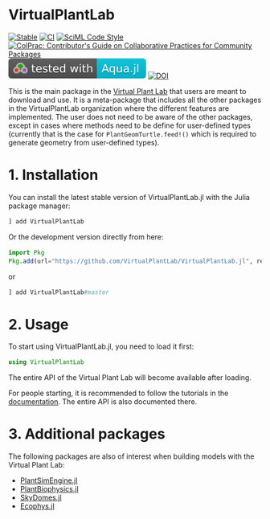 # VirtualPlantLab

[![Stable](https://img.shields.io/badge/docs-stable-blue.svg)](http://virtualplantlab.com/)
[![CI](https://github.com/VirtualPlantLab/VirtualPlantLab.jl/actions/workflows/CI.yml/badge.svg)](https://github.com/VirtualPlantLab/VirtualPlantLab.jl/actions/workflows/CI.yml)
[![SciML Code Style](https://img.shields.io/static/v1?label=code%20style&message=SciML&color=9558b2&labelColor=389826)](https://github.com/SciML/SciMLStyle)
[![ColPrac: Contributor's Guide on Collaborative Practices for Community Packages](https://img.shields.io/badge/ColPrac-Contributor's%20Guide-blueviolet)](https://github.com/SciML/ColPrac)
[![Aqua QA](https://raw.githubusercontent.com/JuliaTesting/Aqua.jl/master/badge.svg)](https://github.com/JuliaTesting/Aqua.jl)
[![DOI](https://zenodo.org/badge/699183542.svg)](https://zenodo.org/doi/10.5281/zenodo.10256570)

This is the main package in the [Virtual Plant Lab](http://virtualplantlab.com/) that users
are meant to download and use. It is a meta-package that includes all the other packages
in the VirtualPlantLab organization where the different features are implemented. The user
does not need to be aware of the other packages, except in cases where methods need to be
define for user-defined types (currently that is the case for `PlantGeomTurtle.feed!()`
which is required to generate geometry from user-defined types).

# 1. Installation

You can install the latest stable version of VirtualPlantLab.jl with the Julia package manager:

```julia
] add VirtualPlantLab
```

Or the development version directly from here:

```julia
import Pkg
Pkg.add(url="https://github.com/VirtualPlantLab/VirtualPlantLab.jl", rev = "master")
```
or

```julia
] add VirtualPlantLab#master
```

# 2. Usage

To start using VirtualPlantLab.jl, you need to load it first:

```julia
using VirtualPlantLab
```

The entire API of the Virtual Plant Lab will become available after loading.

For people starting, it is recommended to follow the tutorials in the
[documentation](http://virtualplantlab.com/). The entire API is also documented there.

# 3. Additional packages

The following packages are also of interest when building models with the Virtual Plant Lab:

- [PlantSimEngine.jl](https://github.com/VirtualPlantLab/PlantSimEngine.jl)
- [PlantBiophysics.jl](https://github.com/VEZY/PlantBiophysics.jl.git)
- [SkyDomes.jl](https://github.com/VirtualPlantLab/SkyDomes.jl)
- [Ecophys.jl](https://github.com/VirtualPlantLab/Ecophys.jl.git)
